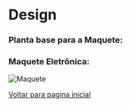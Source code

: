  # Design
 
### Planta base para a Maquete:

### Maquete Eletrônica:
 
 ![Maquete](https://user-images.githubusercontent.com/12564754/143169612-df9655b0-2026-444f-a5dc-c30d06d1c035.png)
 
 
 
 [Voltar para pagina inicial](/README.md)
